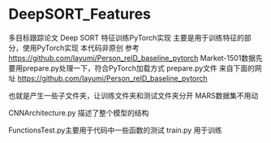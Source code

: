 # DeepSORT_Features

多目标跟踪论文 Deep SORT 特征训练PyTorch实现
主要是用于训练特征的部分，使用PyTorch实现
本代码非原创 参考
https://github.com/layumi/Person_reID_baseline_pytorch
Market-1501数据先要用prepare.py处理一下，符合PyTorch加载方式
prepare.py文件 来自下面的网址
https://github.com/layumi/Person_reID_baseline_pytorch


也就是产生一些子文件夹，让训练文件夹和测试文件夹分开
MARS数据集不用动

CNNArchitecture.py 描述了整个模型的结构

FunctionsTest.py主要用于代码中一些函数的测试
train.py 用于训练
